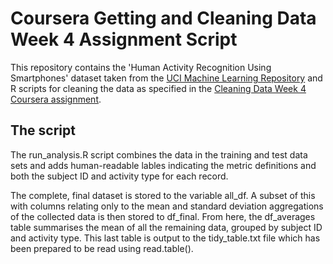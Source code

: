 # Coursera Getting and Cleaning Data Week 4 Assignment Script

This repository contains the 'Human Activity Recognition Using Smartphones' dataset taken from the [UCI Machine Learning Repository](http://archive.ics.uci.edu/ml/datasets/Human+Activity+Recognition+Using+Smartphones) and R scripts for cleaning the data as specified in the [Cleaning Data Week 4 Coursera assignment](https://www.coursera.org/learn/data-cleaning/peer/FIZtT/getting-and-cleaning-data-course-project).

## The script

The run_analysis.R script combines the data in the training and test data sets and adds human-readable lables indicating the metric definitions and both the subject ID and activity type for each record.

The complete, final dataset is stored to the variable all_df. A subset of this with columns relating only to the mean and standard deviation aggregations of the collected data is then stored to df_final. From here, the df_averages table summarises the mean of all the remaining data, grouped by subject ID and activity type. This last table is output to the tidy_table.txt file which has been prepared to be read using read.table().
